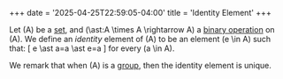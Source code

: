 +++
date = '2025-04-25T22:59:05-04:00'
title = 'Identity Element'
+++

Let \(A\) be a [set](/zettelkasten/posts/set_theory/set), and
\(\ast:A \times A \rightarrow A\) a
[binary operation](/zettelkasten/posts/algebra/binary_operation) on \(A\).
We define an _identity_ element of \(A\) to be an element \(e \in A\)
such that:
\[
e \ast a=a \ast e=a
\]
for every \(a \in A\).

We remark that when \(A\) is a [group](/zettelkasten/posts/algebra/group_theory/group),
then the identity element is unique.
